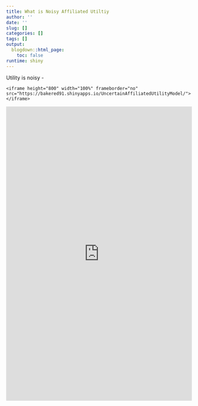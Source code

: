 ```yaml
---
title: What is Noisy Affiliated Utiltiy
author: ''
date: ''
slug: []
categories: []
tags: []
output:
  blogdown::html_page:
    toc: false
runtime: shiny
---
```


Utility is noisy - 

```
<iframe height="800" width="100%" frameborder="no" src="https://bakered91.shinyapps.io/UncertainAffiliatedUtilityModel/"> </iframe>
```

<iframe height="800" width="100%" frameborder="no" src="https://bakered91.shinyapps.io/UncertainAffiliatedUtilityModel/"> </iframe>

<br>

